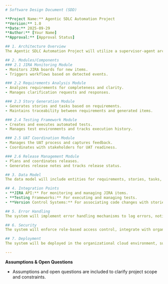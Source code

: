 ```yaml
---
# Software Design Document (SDD)

**Project Name:** Agentic SDLC Automation Project  
**Version:** 1.0  
**Date:** 2025-09-29  
**Author:** [Your Name]  
**Approval:** [Approval Status]

## 1. Architecture Overview  
The Agentic SDLC Automation Project will utilize a supervisor-agent architecture where specialized agents handle distinct aspects of the software development lifecycle under the coordination of a supervisor agent. This architecture allows for modularity and scalability, ensuring efficient processing of tasks.

## 2. Modules/Components  
### 2.1 JIRA Monitoring Module  
- Monitors JIRA boards for new items.  
- Triggers workflows based on detected events.

### 2.2 Requirements Analysis Module  
- Analyzes requirements for completeness and clarity.  
- Manages clarification requests and responses.

### 2.3 Story Generation Module  
- Generates stories and tasks based on requirements.  
- Maintains traceability between requirements and generated items.

### 2.4 Testing Framework Module  
- Creates and executes automated tests.  
- Manages test environments and tracks execution history.

### 2.5 UAT Coordination Module  
- Manages the UAT process and captures feedback.  
- Coordinates with stakeholders for UAT readiness.

### 2.6 Release Management Module  
- Plans and coordinates releases.  
- Generates release notes and tracks release status.

## 3. Data Model  
The data model will include entities for requirements, stories, tasks, tests, and feedback. Each entity will have attributes relevant to its function, ensuring comprehensive tracking and management throughout the SDLC.

## 4. Integration Points  
- **JIRA API:** For monitoring and managing JIRA items.  
- **Testing Frameworks:** For executing and managing tests.  
- **Version Control Systems:** For associating code changes with stories.

## 5. Error Handling  
The system will implement error handling mechanisms to log errors, notify administrators, and provide diagnostic information for troubleshooting. Graceful degradation will be ensured to maintain system integrity during failures.

## 6. Security  
The system will enforce role-based access control, integrate with organizational authentication systems, and maintain comprehensive audit logs to track user interactions and automated actions.

## 7. Deployment  
The system will be deployed in the organizational cloud environment, supporting containerized deployment and automated deployment processes.

---
```


**Assumptions & Open Questions**  
- Assumptions and open questions are included to clarify project scope and constraints.
